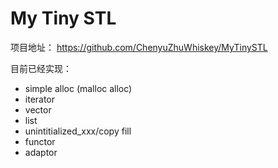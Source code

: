 # My Tiny STL

项目地址： https://github.com/ChenyuZhuWhiskey/MyTinySTL 

目前已经实现：

- simple alloc (malloc alloc)
- iterator
- vector
- list
- unintitialized_xxx/copy fill
- functor
- adaptor